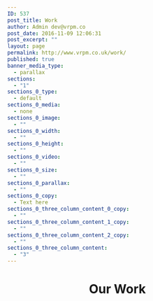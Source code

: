 ```yaml
---
ID: 537
post_title: Work
author: Admin dev@vrpm.co
post_date: 2016-11-09 12:06:31
post_excerpt: ""
layout: page
permalink: http://www.vrpm.co.uk/work/
published: true
banner_media_type:
  - parallax
sections:
  - "1"
sections_0_type:
  - default
sections_0_media:
  - none
sections_0_image:
  - ""
sections_0_width:
  - ""
sections_0_height:
  - ""
sections_0_video:
  - ""
sections_0_size:
  - ""
sections_0_parallax:
  - ""
sections_0_copy:
  - Text here
sections_0_three_column_content_0_copy:
  - ""
sections_0_three_column_content_1_copy:
  - ""
sections_0_three_column_content_2_copy:
  - ""
sections_0_three_column_content:
  - "3"
---
```

<h1 style="text-align: center;">Our Work</h1>